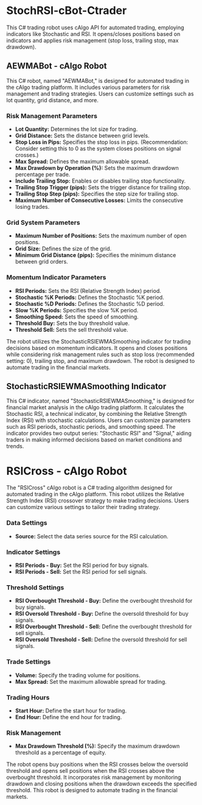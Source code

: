 # StochRSI-cBot-Ctrader
This C# trading robot uses cAlgo API for automated trading, employing indicators like Stochastic and RSI. It opens/closes positions based on indicators and applies risk management (stop loss, trailing stop, max drawdown).

## AEWMABot - cAlgo Robot

This C# robot, named "AEWMABot," is designed for automated trading in the cAlgo trading platform. It includes various parameters for risk management and trading strategies. Users can customize settings such as lot quantity, grid distance, and more.

### Risk Management Parameters

- **Lot Quantity:** Determines the lot size for trading.
- **Grid Distance:** Sets the distance between grid levels.
- **Stop Loss in Pips:** Specifies the stop loss in pips. (Recommendation: Consider setting this to 0 as the system closes positions on signal crosses.)
- **Max Spread:** Defines the maximum allowable spread.
- **Max Drawdown by Operation (%):** Sets the maximum drawdown percentage per trade.
- **Include Trailing Stop:** Enables or disables trailing stop functionality.
- **Trailing Stop Trigger (pips):** Sets the trigger distance for trailing stop.
- **Trailing Stop Step (pips):** Specifies the step size for trailing stop.
- **Maximum Number of Consecutive Losses:** Limits the consecutive losing trades.

### Grid System Parameters

- **Maximum Number of Positions:** Sets the maximum number of open positions.
- **Grid Size:** Defines the size of the grid.
- **Minimum Grid Distance (pips):** Specifies the minimum distance between grid orders.

### Momentum Indicator Parameters

- **RSI Periods:** Sets the RSI (Relative Strength Index) period.
- **Stochastic %K Periods:** Defines the Stochastic %K period.
- **Stochastic %D Periods:** Defines the Stochastic %D period.
- **Slow %K Periods:** Specifies the slow %K period.
- **Smoothing Speed:** Sets the speed of smoothing.
- **Threshold Buy:** Sets the buy threshold value.
- **Threshold Sell:** Sets the sell threshold value.

The robot utilizes the StochasticRSIEWMASmoothing indicator for trading decisions based on momentum indicators. It opens and closes positions while considering risk management rules such as stop loss (recommended setting: 0), trailing stop, and maximum drawdown. The robot is designed to automate trading in the financial markets.

## StochasticRSIEWMASmoothing Indicator

This C# indicator, named "StochasticRSIEWMASmoothing," is designed for financial market analysis in the cAlgo trading platform. It calculates the Stochastic RSI, a technical indicator, by combining the Relative Strength Index (RSI) with stochastic calculations. Users can customize parameters such as RSI periods, stochastic periods, and smoothing speed. The indicator provides two output series: "Stochastic RSI" and "Signal," aiding traders in making informed decisions based on market conditions and trends.


# RSICross - cAlgo Robot

The "RSICross" cAlgo robot is a C# trading algorithm designed for automated trading in the cAlgo platform. This robot utilizes the Relative Strength Index (RSI) crossover strategy to make trading decisions. Users can customize various settings to tailor their trading strategy.

### Data Settings

- **Source:** Select the data series source for the RSI calculation.

### Indicator Settings

- **RSI Periods - Buy:** Set the RSI period for buy signals.
- **RSI Periods - Sell:** Set the RSI period for sell signals.

### Threshold Settings

- **RSI Overbought Threshold - Buy:** Define the overbought threshold for buy signals.
- **RSI Oversold Threshold - Buy:** Define the oversold threshold for buy signals.
- **RSI Overbought Threshold - Sell:** Define the overbought threshold for sell signals.
- **RSI Oversold Threshold - Sell:** Define the oversold threshold for sell signals.

### Trade Settings

- **Volume:** Specify the trading volume for positions.
- **Max Spread:** Set the maximum allowable spread for trading.

### Trading Hours

- **Start Hour:** Define the start hour for trading.
- **End Hour:** Define the end hour for trading.

### Risk Management

- **Max Drawdown Threshold (%):** Specify the maximum drawdown threshold as a percentage of equity.

The robot opens buy positions when the RSI crosses below the oversold threshold and opens sell positions when the RSI crosses above the overbought threshold. It incorporates risk management by monitoring drawdown and closing positions when the drawdown exceeds the specified threshold. This robot is designed to automate trading in the financial markets.
